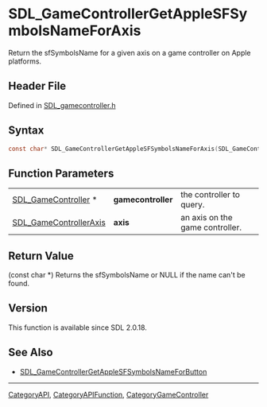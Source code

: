 # SDL_GameControllerGetAppleSFSymbolsNameForAxis

Return the sfSymbolsName for a given axis on a game controller on Apple platforms.

## Header File

Defined in [SDL_gamecontroller.h](https://github.com/libsdl-org/SDL/blob/SDL2/include/SDL_gamecontroller.h)

## Syntax

```c
const char* SDL_GameControllerGetAppleSFSymbolsNameForAxis(SDL_GameController *gamecontroller, SDL_GameControllerAxis axis);
```

## Function Parameters

|                                                  |                    |                                 |
| ------------------------------------------------ | ------------------ | ------------------------------- |
| [SDL_GameController](SDL_GameController) *       | **gamecontroller** | the controller to query.        |
| [SDL_GameControllerAxis](SDL_GameControllerAxis) | **axis**           | an axis on the game controller. |

## Return Value

(const char *) Returns the sfSymbolsName or NULL if the name can't be
found.

## Version

This function is available since SDL 2.0.18.

## See Also

- [SDL_GameControllerGetAppleSFSymbolsNameForButton](SDL_GameControllerGetAppleSFSymbolsNameForButton)






----
[CategoryAPI](CategoryAPI), [CategoryAPIFunction](CategoryAPIFunction), [CategoryGameController](CategoryGameController)

